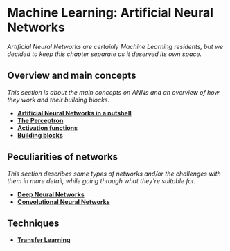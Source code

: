 # Machine Learning: Artificial Neural Networks

*Artificial Neural Networks are certainly Machine Learning residents, but we decided to keep this chapter separate as it deserved its own space.*


## Overview and main concepts

*This section is about the main concepts on ANNs and an overview of how they work and their building blocks.*

* [**Artificial Neural Networks in a nutshell**](http://nbviewer.jupyter.org/github/martinapugliese/tales-science-data/blob/master/neural-nets/overview/anns.ipynb)
* [**The Perceptron**](http://nbviewer.jupyter.org/github/martinapugliese/tales-science-data/blob/master/neural-nets/overview/perceptron.ipynb)
* [**Activation functions**](http://nbviewer.jupyter.org/github/martinapugliese/tales-science-data/blob/master/neural-nets/overview/activations.ipynb)
* [**Building blocks**](http://nbviewer.jupyter.org/github/martinapugliese/tales-science-data/blob/master/neural-nets/overview/setting.ipynb)


## Peculiarities of networks

*This section describes some types of networks and/or the challenges with them in more detail, while going through what they're suitable for.*

* [**Deep Neural Networks**](http://nbviewer.jupyter.org/github/martinapugliese/tales-science-data/blob/master/neural-nets/peculiarities/deep.ipynb)
* [**Convolutional Neural Networks**](http://nbviewer.jupyter.org/github/martinapugliese/tales-science-data/blob/master/neural-nets/peculiarities/convolutional.ipynb)


## Techniques

* [**Transfer Learning**](http://nbviewer.jupyter.org/github/martinapugliese/tales-science-data/blob/master/neural-nets/techniques/transfer-learning.ipynb)
